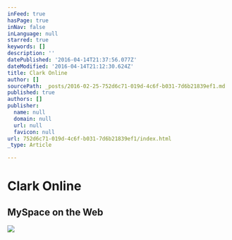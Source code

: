 ```yaml
---
inFeed: true
hasPage: true
inNav: false
inLanguage: null
starred: true
keywords: []
description: ''
datePublished: '2016-04-14T21:37:56.077Z'
dateModified: '2016-04-14T21:12:30.624Z'
title: Clark Online
author: []
sourcePath: _posts/2016-02-25-752d6c71-019d-4c6f-b031-7d6b21839ef1.md
published: true
authors: []
publisher:
  name: null
  domain: null
  url: null
  favicon: null
url: 752d6c71-019d-4c6f-b031-7d6b21839ef1/index.html
_type: Article

---
```

# Clark Online

## MySpace on the Web
![](https://the-grid-user-content.s3-us-west-2.amazonaws.com/3fb8399e-cd51-4423-a028-f4ae74308280.gif)